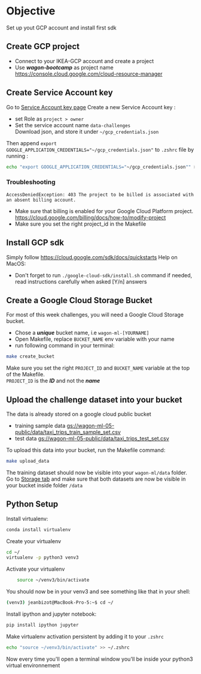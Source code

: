 # Objective

Set up yout GCP account and install first sdk

## Create GCP project

 - Connect to your IKEA-GCP account and create a project
 - Use **_wagon-bootcamp_** as project name
https://console.cloud.google.com/cloud-resource-manager


## Create Service Account key
Go to [Service Account key page](https://console.cloud.google.com/apis/credentials/serviceaccountkey) 
Create a new Service Account key :
- set Role as `project > owner`
- Set the service account name `data-challenges`   
Download json, and store it under `~/gcp_credentials.json`

Then append `export GOOGLE_APPLICATION_CREDENTIALS="~/gcp_credentials.json"` to `.zshrc` file by running : 
```bash
echo "export GOOGLE_APPLICATION_CREDENTIALS="~/gcp_credentials.json"" >> ~/.zshrc
```
### Troubleshooting

`AccessDeniedException: 403 The project to be billed is associated with an absent billing account.`

- Make sure that billing is enabled for your Google Cloud Platform project.
https://cloud.google.com/billing/docs/how-to/modify-project
- Make sure you set the right project_id in the Makefile

## Install GCP sdk

Simply follow https://cloud.google.com/sdk/docs/quickstarts
Help on MacOS:  
- Don't forget to run `./google-cloud-sdk/install.sh` command if needed, read instructions carefully when asked [Y/n] answers
 

## Create a Google Cloud Storage Bucket

For most of this week challenges, you will need a Google Cloud Storage bucket. 

- Chose a **_unique_** bucket name, i.e `wagon-ml-[YOURNAME]`
- Open Makefile, replace `BUCKET_NAME` env variable with your name
- run following command in your terminal: 
```bash
make create_bucket
```

Make sure you set the right `PROJECT_ID` and `BUCKET_NAME` variable at the top of the Makefile.  
`PROJECT_ID` is the **_ID_** and not the **_name_**

## Upload the challenge dataset into your bucket

The data is already stored on a google cloud public bucket
- training sample data [gs://wagon-ml-05-public/data/taxi_trips_train_sample_set.csv](gs://wagon-ml-05-public/data/taxi_trips_train_sample_set.csv)
- test data [gs://wagon-ml-05-public/data/taxi_trips_test_set.csv](gs://wagon-ml-05-public/data/taxi_trips_test_set.csv)

To upload this data into your bucket, run the Makefile command:

```bash
make upload_data
```

The training dataset should now be visible into your `wagon-ml/data` folder.
Go to [Storage tab](https://console.cloud.google.com/storage) and make sure that both datasets are now be visible in your bucket inside folder `/data`

## Python Setup 

Install virtualenv:

```bash
conda install virtualenv
```
Create your virtualenv
    
```bash
cd ~/
virtualenv -p python3 venv3
```

Activate your virtualenv
```bash
    source ~/venv3/bin/activate
```

You should now be in your venv3 and see something like that in your shell:

```bash
(venv3) jeanbizot@MacBook-Pro-5:~$ cd ~/
```
Install ipython and jupyter notebook:
 
```bash
pip install ipython jupyter 
```
Make virtualenv activation persistent by adding it to your `.zshrc`

```bash
echo "source ~/venv3/bin/activate" >> ~/.zshrc
```
    
Now every time you'll open a terminal window you'll be inside your python3 virtual environnement
